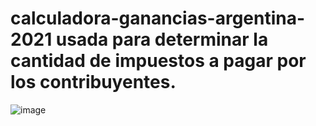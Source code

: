# calculadora-ganancias-argentina-2021 usada para determinar la cantidad de impuestos a pagar por los contribuyentes.
![image](https://user-images.githubusercontent.com/74429277/119560424-52ef3400-bd7a-11eb-81f5-c8c0a3211f6f.png)
